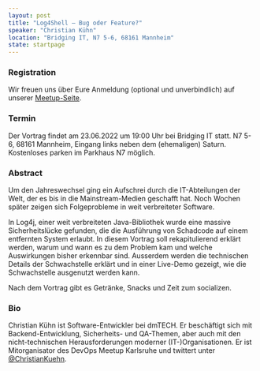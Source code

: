 ```yaml
---
layout: post
title: "Log4Shell – Bug oder Feature?"
speaker: "Christian Kühn"
location: "Bridging IT, N7 5-6, 68161 Mannheim"
state: startpage
---
```


### Registration

Wir freuen uns über Eure Anmeldung (optional und unverbindlich) auf unserer [Meetup-Seite](https://www.meetup.com/de-DE/mannheim-java-usergroup/events/285960795/).

### Termin

Der Vortrag findet am 23.06.2022 um 19:00 Uhr bei Bridging IT statt. N7 5-6, 68161 Mannheim, Eingang links neben dem (ehemaligen) Saturn. Kostenloses parken im Parkhaus N7 möglich.

### Abstract

Um den Jahreswechsel ging ein Aufschrei durch die IT-Abteilungen der Welt, der es bis in die Mainstream-Medien geschafft hat. Noch Wochen später zeigen sich Folgeprobleme in weit verbreiteter Software.

In Log4j, einer weit verbreiteten Java-Bibliothek wurde eine massive Sicherheitslücke gefunden, die die Ausführung von Schadcode auf einem entfernten System erlaubt.
In diesem Vortrag soll rekapitulierend erklärt werden, warum und wann es zu dem Problem kam und welche Auswirkungen bisher erkennbar sind. Ausserdem werden die technischen Details der Schwachstelle erklärt und in einer Live-Demo gezeigt, wie die Schwachstelle ausgenutzt werden kann.

Nach dem Vortrag gibt es Getränke, Snacks und Zeit zum socializen.

### Bio

Christian Kühn ist Software-Entwickler bei dmTECH. Er beschäftigt sich mit Backend-Entwicklung, Sicherheits- und QA-Themen, aber auch mit den nicht-technischen Herausforderungen moderner (IT-)Organisationen.
Er ist Mitorganisator des DevOps Meetup Karlsruhe und twittert unter [@ChristianKuehn](https://twitter.com/ChristianKuehn).
